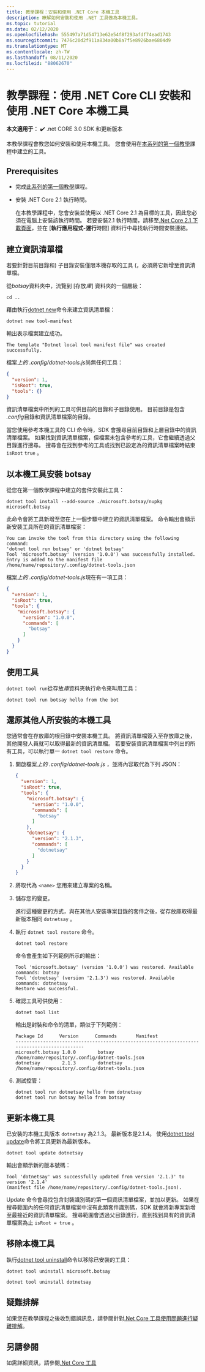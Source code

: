 ```yaml
---
title: 教學課程：安裝和使用 .NET Core 本機工具
description: 瞭解如何安裝和使用 .NET 工具做為本機工具。
ms.topic: tutorial
ms.date: 02/12/2020
ms.openlocfilehash: 555497a71d54713e62e54f8f293afdf74ead1743
ms.sourcegitcommit: 7476c20d2f911a834a00b8a7f5e8926bae6804d9
ms.translationtype: MT
ms.contentlocale: zh-TW
ms.lasthandoff: 08/11/2020
ms.locfileid: "88062670"
---
```

# <a name="tutorial-install-and-use-a-net-core-local-tool-using-the-net-core-cli"></a>教學課程：使用 .NET Core CLI 安裝和使用 .NET Core 本機工具

**本文適用于：** ✔️ .net CORE 3.0 SDK 和更新版本

本教學課程會教您如何安裝和使用本機工具。 您會使用在[本系列的第一個教學](global-tools-how-to-create.md)課程中建立的工具。

## <a name="prerequisites"></a>Prerequisites

* 完成[此系列的第一個教學](global-tools-how-to-create.md)課程。
* 安裝 .NET Core 2.1 執行時間。

  在本教學課程中，您會安裝並使用以 .NET Core 2.1 為目標的工具，因此您必須在電腦上安裝該執行時間。 若要安裝2.1 執行時間，請移至[.Net Core 2.1 下載頁面](https://dotnet.microsoft.com/download/dotnet-core/2.1)，並在 [**執行應用程式-運行**時間] 資料行中尋找執行時間安裝連結。

## <a name="create-a-manifest-file"></a>建立資訊清單檔

若要針對目前目錄和) 子目錄安裝僅限本機存取的工具 (，必須將它新增至資訊清單檔。

從*botsay*資料夾中，流覽到 [存放*庫*] 資料夾的一個層級：

```console
cd ..
```

藉由執行[dotnet new](dotnet-new.md)命令來建立資訊清單檔：

```dotnetcli
dotnet new tool-manifest
```

輸出表示檔案建立成功。

```console
The template "Dotnet local tool manifest file" was created successfully.
```

檔案*上的 .config/dotnet-tools.js*尚無任何工具：

```json
{
  "version": 1,
  "isRoot": true,
  "tools": {}
}
```

資訊清單檔案中所列的工具可供目前的目錄和子目錄使用。 目前目錄是包含 *.config*目錄和資訊清單檔案的目錄。

當您使用參考本機工具的 CLI 命令時，SDK 會搜尋目前目錄和上層目錄中的資訊清單檔案。 如果找到資訊清單檔案，但檔案未包含參考的工具，它會繼續透過父目錄進行搜尋。 搜尋會在找到參考的工具或找到已設定為的資訊清單檔案時結束 `isRoot` `true` 。

## <a name="install-botsay-as-a-local-tool"></a>以本機工具安裝 botsay

從您在第一個教學課程中建立的套件安裝此工具：

```dotnetcli
dotnet tool install --add-source ./microsoft.botsay/nupkg microsoft.botsay
```

此命令會將工具新增至您在上一個步驟中建立的資訊清單檔案。 命令輸出會顯示新安裝工具所在的資訊清單檔案：

 ```console
 You can invoke the tool from this directory using the following command:
 'dotnet tool run botsay' or 'dotnet botsay'
 Tool 'microsoft.botsay' (version '1.0.0') was successfully installed.
 Entry is added to the manifest file /home/name/repository/.config/dotnet-tools.json
 ```

檔案*上的 .config/dotnet-tools.js*現在有一項工具：

```json
{
  "version": 1,
  "isRoot": true,
  "tools": {
    "microsoft.botsay": {
      "version": "1.0.0",
      "commands": [
        "botsay"
      ]
    }
  }
}
```

## <a name="use-the-tool"></a>使用工具

`dotnet tool run`從存放*庫*資料夾執行命令來叫用工具：

```dotnetcli
dotnet tool run botsay hello from the bot
```

## <a name="restore-a-local-tool-installed-by-others"></a>還原其他人所安裝的本機工具

您通常會在存放庫的根目錄中安裝本機工具。 將資訊清單檔簽入至存放庫之後，其他開發人員就可以取得最新的資訊清單檔。 若要安裝資訊清單檔案中列出的所有工具，可以執行單一 `dotnet tool restore` 命令。

1. 開啟檔案*上的 .config/dotnet-tools.js* ，並將內容取代為下列 JSON：

   ```json
   {
     "version": 1,
     "isRoot": true,
     "tools": {
       "microsoft.botsay": {
         "version": "1.0.0",
         "commands": [
           "botsay"
         ]
       },
       "dotnetsay": {
         "version": "2.1.3",
         "commands": [
           "dotnetsay"
         ]
       }
     }
   }
   ```

1. 將取代為 `<name>` 您用來建立專案的名稱。

1. 儲存您的變更。

   進行這種變更的方式，與在其他人安裝專案目錄的套件之後，從存放庫取得最新版本相同 `dotnetsay` 。

1. 執行 `dotnet tool restore` 命令。

   ```dotnetcli
   dotnet tool restore
   ```

   命令會產生如下列範例所示的輸出：

   ```console
   Tool 'microsoft.botsay' (version '1.0.0') was restored. Available commands: botsay
   Tool 'dotnetsay' (version '2.1.3') was restored. Available commands: dotnetsay
   Restore was successful.
   ```

1. 確認工具可供使用：

   ```dotnetcli
   dotnet tool list
   ```

   輸出是封裝和命令的清單，類似于下列範例：

   ```console
   Package Id      Version      Commands       Manifest
   --------------------------------------------------------------------------------------------
   microsoft.botsay 1.0.0        botsay         /home/name/repository/.config/dotnet-tools.json
   dotnetsay        2.1.3        dotnetsay      /home/name/repository/.config/dotnet-tools.json
   ```

1. 測試控管：

   ```dotnetcli
   dotnet tool run dotnetsay hello from dotnetsay
   dotnet tool run botsay hello from botsay
   ```

## <a name="update-a-local-tool"></a>更新本機工具

已安裝的本機工具版本 `dotnetsay` 為2.1.3。  最新版本是2.1.4。 使用[dotnet tool update](dotnet-tool-update.md)命令將工具更新為最新版本。

```dotnetcli
dotnet tool update dotnetsay
```

輸出會顯示新的版本號碼：

```console
Tool 'dotnetsay' was successfully updated from version '2.1.3' to version '2.1.4'
(manifest file /home/name/repository/.config/dotnet-tools.json).
```

Update 命令會尋找包含封裝識別碼的第一個資訊清單檔案，並加以更新。 如果在搜尋範圍內的任何資訊清單檔案中沒有此類套件識別碼，SDK 就會將新專案新增至最接近的資訊清單檔案。 搜尋範圍會透過父目錄進行，直到找到具有的資訊清單檔案為止 `isRoot = true` 。

## <a name="remove-local-tools"></a>移除本機工具

執行[dotnet tool uninstall](dotnet-tool-uninstall.md)命令以移除已安裝的工具：

```dotnetcli
dotnet tool uninstall microsoft.botsay
```

```dotnetcli
dotnet tool uninstall dotnetsay
```

## <a name="troubleshoot"></a>疑難排解

如果您在教學課程之後收到錯誤訊息，請參閱針對[.Net Core 工具使用問題進行疑難排解](troubleshoot-usage-issues.md)。

## <a name="see-also"></a>另請參閱

如需詳細資訊，請參閱[.Net Core 工具](global-tools.md)

